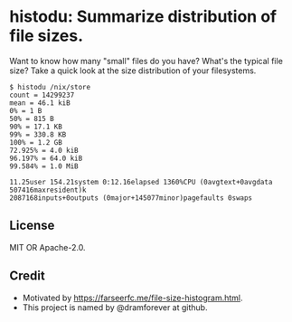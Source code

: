 # histodu: Summarize distribution of file sizes.

Want to know how many "small" files do you have? What's the typical file size?
Take a quick look at the size distribution of your filesystems.

```console
$ histodu /nix/store
count = 14299237
mean = 46.1 kiB
0% = 1 B
50% = 815 B
90% = 17.1 KB
99% = 330.8 KB
100% = 1.2 GB
72.925% = 4.0 kiB
96.197% = 64.0 kiB
99.584% = 1.0 MiB

11.25user 154.21system 0:12.16elapsed 1360%CPU (0avgtext+0avgdata 507416maxresident)k
2087168inputs+0outputs (0major+145077minor)pagefaults 0swaps
```

## License

MIT OR Apache-2.0.

## Credit

- Motivated by <https://farseerfc.me/file-size-histogram.html>.
- This project is named by @dramforever at github.
